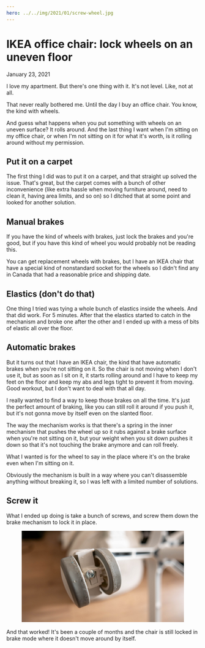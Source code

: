 ```yaml
---
hero: ../../img/2021/01/screw-wheel.jpg
---
```


IKEA office chair: lock wheels on an uneven floor
=================================================
January 23, 2021

I love my apartment. But there's one thing with it. It's not level.
Like, not at all.

That never really bothered me. Until the day I buy an office chair. You
know, the kind with wheels.

And guess what happens when you put something with wheels on an uneven
surface? It rolls around. And the last thing I want when I'm sitting on
my office chair, or when I'm not sitting on it for what it's worth, is
it rolling around without my permission.

Put it on a carpet
------------------

The first thing I did was to put it on a carpet, and that straight up
solved the issue. That's great, but the carpet comes with a bunch of
other inconvenience (like extra hassle when moving furniture around,
need to clean it, having area limits, and so on) so I ditched that at
some point and looked for another solution.

Manual brakes
-------------

If you have the kind of wheels with brakes, just lock the brakes and
you're good, but if you have this kind of wheel you would probably not
be reading this.

You can get replacement wheels with brakes, but I have an IKEA chair
that have a special kind of nonstandard socket for the wheels so I
didn't find any in Canada that had a reasonable price and shipping date.

Elastics (don't do that)
------------------------

One thing I tried was tying a whole bunch of elastics inside the wheels.
And that did work. For 5 minutes. After that the elastics started to
catch in the mechanism and broke one after the other and I ended up with
a mess of bits of elastic all over the floor.

Automatic brakes
----------------

But it turns out that I have an IKEA chair, the kind that have automatic
brakes when you're not sitting on it. So the chair is not moving when I
don't use it, but as soon as I sit on it, it starts rolling around and I
have to keep my feet on the floor and keep my abs and legs tight to
prevent it from moving. Good workout, but I don't want to deal with that
all day.

I really wanted to find a way to keep those brakes on all the time. It's
just the perfect amount of braking, like you can still roll it around if
you push it, but it's not gonna move by itself even on the slanted
floor.

The way the mechanism works is that there's a spring in the inner
mechanism that pushes the wheel up so it rubs against a brake surface
when you're not sitting on it, but your weight when you sit down pushes
it down so that it's not touching the brake anymore and can roll freely.

What I wanted is for the wheel to say in the place where it's on the
brake even when I'm sitting on it.

Obviously the mechanism is built in a way where you can't disassemble
anything without breaking it, so I was left with a limited number of
solutions.

Screw it
--------

What I ended up doing is take a bunch of screws, and screw them down
the brake mechanism to lock it in place.

<figure class="center">
  <img alt="Screw in chair wheels" src="../../img/2021/01/screw-wheel.jpg">
</figure>

And that worked! It's been a couple of months and the chair is still
locked in brake mode where it doesn't move around by itself.
